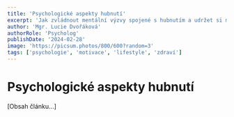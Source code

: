 ```yaml
---
title: 'Psychologické aspekty hubnutí'
excerpt: 'Jak zvládnout mentální výzvy spojené s hubnutím a udržet si motivaci během celého procesu.'
author: 'Mgr. Lucie Dvořáková'
authorRole: 'Psycholog'
publishDate: '2024-02-28'
image: 'https://picsum.photos/800/600?random=3'
tags: ['psychologie', 'motivace', 'lifestyle', 'zdraví']
---
```


# Psychologické aspekty hubnutí

[Obsah článku...]